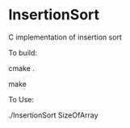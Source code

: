 # InsertionSort

C implementation of insertion sort

To build:

cmake .

make

To Use:

./InsertionSort SizeOfArray
